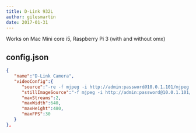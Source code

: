 ```yaml
---
title: D-Link 932L
author: gilesmartin
date: 2017-01-31
---
```

Works on Mac Mini core i5, Raspberry Pi 3 (with and without omx)

## config.json

```json
{
   "name":"D-Link Camera",
   "videoConfig":{
      "source":"-re -f mjpeg -i http://admin:password@10.0.1.101/mjpeg.cgi  -i http://admin:password@10.0.1.101/audio.cgi",
      "stillImageSource":"-f mjpeg -i http://admin:password@10.0.1.101/mjpeg.cgi",
      "maxStreams":2,
      "maxWidth":640,
      "maxHeight":480,
      "maxFPS":30
   }
},
```
